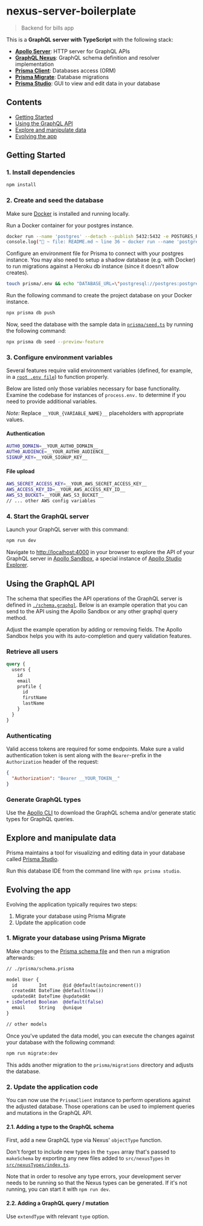# nexus-server-boilerplate

> Backend for bills app

This is a **GraphQL server with TypeScript** with the following stack:

- [**Apollo Server**](https://www.apollographql.com/docs/apollo-server/): HTTP server for GraphQL APIs
- [**GraphQL Nexus**](https://nexusjs.org/docs/): GraphQL schema definition and resolver implementation
- [**Prisma Client**](https://www.prisma.io/docs/concepts/components/prisma-client): Databases access (ORM)
- [**Prisma Migrate**](https://www.prisma.io/docs/concepts/components/prisma-migrate): Database migrations
- [**Prisma Studio**](https://www.prisma.io/docs/concepts/components/prisma-studio): GUI to view and edit data in your database

## Contents

- [Getting Started](#getting-started)
- [Using the GraphQL API](#using-the-graphql-api)
- [Explore and manipulate data](#explore-and-manipulate-data)
- [Evolving the app](#evolving-the-app)

## Getting Started

### 1. Install dependencies

```sh
npm install
```

### 2. Create and seed the database

Make sure [Docker](https://www.docker.com) is installed and running locally.

Run a Docker container for your postgres instance.

```sh
docker run --name 'postgres' --detach --publish 5432:5432 -e POSTGRES_PASSWORD=postgres postgres
console.log("🚀 ~ file: README.md ~ line 36 ~ docker run --name 'postgres' --detach --publish 5432:5432 -e POSTGRES_PASSWORD=postgres postgres", docker run --name 'postgres' --detach --publish 5432:5432 -e POSTGRES_PASSWORD=postgres postgres)
```

Configure an environment file for Prisma to connect with your postgres instance. You may also need to setup a shadow database (e.g. with Docker) to run migrations against a Heroku db instance (since it doesn't allow creates).

```sh
touch prisma/.env && echo "DATABASE_URL=\"postgresql://postgres:postgres@localhost:5432/myapp\"" > prisma/.env
```

Run the following command to create the project database on your Docker instance.

```sh
npx prisma db push
```

Now, seed the database with the sample data in [`prisma/seed.ts`](./prisma/seed.ts) by running the following command:

```sh
npx prisma db seed --preview-feature
```

### 3. Configure environment variables

Several features require valid environment variables (defined, for example, in a [`root .env file`](./.env)) to function properly.

Below are listed only those variables necessary for base functionality. Examine the codebase for instances of `process.env.` to determine if you need to provide additional variables.

_Note:_ Replace `__YOUR_{VARIABLE_NAME}__` placeholders with appropriate values.

#### Authentication

```sh
AUTH0_DOMAIN=__YOUR_AUTH0_DOMAIN__
AUTH0_AUDIENCE=__YOUR_AUTH0_AUDIENCE__
SIGNUP_KEY=__YOUR_SIGNUP_KEY__
```

#### File upload

```sh
AWS_SECRET_ACCESS_KEY=__YOUR_AWS_SECRET_ACCESS_KEY__
AWS_ACCESS_KEY_ID=__YOUR_AWS_ACCESS_KEY_ID__
AWS_S3_BUCKET=__YOUR_AWS_S3_BUCKET__
// ... other AWS config variables
```

### 4. Start the GraphQL server

Launch your GraphQL server with this command:

```sh
npm run dev
```

Navigate to [http://localhost:4000](http://localhost:4000) in your browser to explore the API of your GraphQL server in [Apollo Sandbox](https://www.apollographql.com/docs/studio/explorer/#account-free-sandbox), a special instance of [Apollo Studio Explorer](https://www.apollographql.com/docs/studio/explorer/).

## Using the GraphQL API

The schema that specifies the API operations of the GraphQL server is defined in [`./schema.graphql`](./schema.graphql). Below is an example operation that you can send to the API using the Apollo Sandbox or any other graphql query method.

Adjust the example operation by adding or removing fields. The Apollo Sandbox helps you with its auto-completion and query validation features.

### Retrieve all users

```graphql
query {
  users {
    id
    email
    profile {
      id
      firstName
      lastName
    }
  }
}
```

### Authenticating

Valid access tokens are required for some endpoints. Make sure a valid authentication token is sent along with the `Bearer`-prefix in the `Authorization` header of the request:

```json
{
  "Authorization": "Bearer __YOUR_TOKEN__"
}
```

### Generate GraphQL types

Use the [Apollo CLI](https://www.apollographql.com/docs/devtools/cli/) to download the GraphQL schema and/or generate static types for GraphQL queries.

## Explore and manipulate data

Prisma maintains a tool for visualizing and editing data in your database called [Prisma Studio](https://github.com/prisma/studio).

Run this database IDE from the command line with `npx prisma studio`.

## Evolving the app

Evolving the application typically requires two steps:

1. Migrate your database using Prisma Migrate
1. Update the application code

### 1. Migrate your database using Prisma Migrate

Make changes to the [Prisma schema file](./prisma/schema.prisma) and then run a migration afterwards:

```diff
// ./prisma/schema.prisma

model User {
  id        Int      @id @default(autoincrement())
  createdAt DateTime @default(now())
  updatedAt DateTime @updatedAt
+ isDeleted Boolean  @default(false)
  email     String   @unique
}

// other models
```

Once you've updated the data model, you can execute the changes against your database with the following command:

```sh
npm run migrate:dev
```

This adds another migration to the `prisma/migrations` directory and adjusts the database.

### 2. Update the application code

You can now use the `PrismaClient` instance to perform operations against the adjusted database. Those operations can be used to implement queries and mutations in the GraphQL API.

#### 2.1. Adding a type to the GraphQL schema

First, add a new GraphQL type via Nexus' `objectType` function.

Don't forget to include new types in the `types` array that's passed to `makeSchema` by exporting any new files added to `src/nexusTypes` in [`src/nexusTypes/index.ts`](src/nexusTypes/index.ts).

Note that in order to resolve any type errors, your development server needs to be running so that the Nexus types can be generated. If it's not running, you can start it with `npm run dev`.

#### 2.2. Adding a GraphQL query / mutation

Use `extendType` with relevant `type` option.
